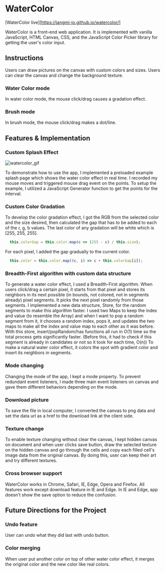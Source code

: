 # WaterColor

[WaterColor live][https://jangmi-jo.github.io/watercolor/]

  WaterColor is a front-end web application. It is implemented with vanilla JavaScript, HTML Canvas, CSS, and the JavaScript Color Picker library for getting the user's color input.

## Instructions
  Users can draw pictures on the canvas with custom colors and sizes. Users can clear the canvas and change the background texture.

### Water Color mode
  In water color mode, the mouse click/drag causes a gradation effect.

### Brush mode
  In brush mode, the mouse click/drag makes a dot/line.

## Features & Implementation

### Custom Splash Effect
  ![watercolor_gif](https://res.cloudinary.com/wkdal720/image/upload/v1486503900/imageedit_3_6047389514_etwqcq.gif)

  To demonstrate how to use the app, I implemented a preloaded example splash page which shows the water color effect in real time. I recorded my mouse moves and triggered mouse drag event on the points. To setup the example, I utilized a JavaScript Generator function to get the points for the interval.

### Custom Color Gradation
  To develop the color gradation effect, I got the RGB from the selected color and the size desired, then calculated the gap that has to be added to each of the r, g, b values. The last color of any gradation will be white which is [255, 255, 255].

  ```JavaScript
    this.colorGap = this.color.map(c => (255 - c) / this.size);
  ```

  For each pixel, I added the gap gradually to the current color.

  ```JavaScript
    this.color = this.color.map((c, i) => c + this.colorGap[i]);
  ```

### Breadth-First algorithm with custom data structure
  To generate a water color effect, I used a Breadth-First algorithm. When users click/drag a certain pixel, it starts from that pixel and stores its neighbors in its next possible (in bounds, not colored, not in segments already) pixel segments. It picks the next pixel randomly from those segments.
  I implemented a new data structure, Store, for the random segments to make this algorithm faster. I used two Maps to keep the index and value (to resemble the Array) and when I want to pop a random segment from it, it chooses a random index, pops it, and updates the two maps to make all the index and value map to each other as it was before. With this store, insert/popRandom/has functions all run in O(1) time so the total process gets significantly faster. (Before this, it had to check if this segment is already in candidates or not so it took for each time, O(n))
  To make a natural water color effect, it colors the spot with gradient color and insert its neighbors in segments.

### Mode changing
  Changing the mode of the app, I kept a mode property. To prevent redundant event listeners, I made three main event listeners on canvas and gave them different behaviors depending on the mode.

### Download picture
  To save the file in local computer, I converted the canvas to png data and set the data url as a href to the download link at the client side.

### Texture change
  To enable texture changing without clear the canvas, I kept hidden canvas on document and when user clicks save button, draw the selected texture on the hidden canvas and go through the cells and copy each filled cell's image data from the original canvas. By doing this, user can keep their art and try different textures.

### Cross browser support
  WaterColor works in Chrome, Safari, IE, Edge, Opera and Firefox. All features work except download feature in IE and Edge. In IE and Edge, app doesn't show the save option to reduce the confusion.

## Future Directions for the Project

### Undo feature
  User can undo what they did last with undo button.

### Color merging
  When user put another color on top of other water color effect, it merges the original color and the new color like real colors.
